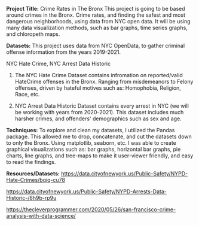 **Project Title:** Crime Rates in The Bronx
This project is going to be based around crimes in the Bronx. Crime rates, and finding the safest and most dangerous neighborhoods, using data from NYC open data. It will be using many data visualization methods, such as bar graphs, time series graphs, and chloropeth maps.

**Datasets:**
This project uses data from NYC OpenData, to gather criminal offense information from the years 2019-2021.

NYC Hate Crime,
NYC Arrest Data Historic
1) The NYC Hate Crime Dataset contains infromation on reported/valid HateCrime offenses in the Bronx. Ranging from misdemeanors to Felony offenses, driven by hateful motives such as: Homophobia, Religion, Race, etc.

2) NYC Arrest Data Historic Dataset contains every arrest in NYC (we will be working with years from 2020-2021). This dataset includes much harsher crimes, and offenders' demographics such as sex and age.

**Techniques:**
To explore and clean my datasets, I utilized the Pandas package. This allowed me to drop, concatenate, and cut the datasets down to only the Bronx. Using matplotlib, seaborn, etc. I was able to create graphical visualizations such as: bar graphs, horizontal bar graphs, pie charts, line graphs, and tree-maps to make it user-viewer friendly, and easy to read the findings.

**Resources/Datasets:**
https://data.cityofnewyork.us/Public-Safety/NYPD-Hate-Crimes/bqiq-cu78


https://data.cityofnewyork.us/Public-Safety/NYPD-Arrests-Data-Historic-/8h9b-rp9u


https://thecleverprogrammer.com/2020/05/26/san-francisco-crime-analysis-with-data-science/
